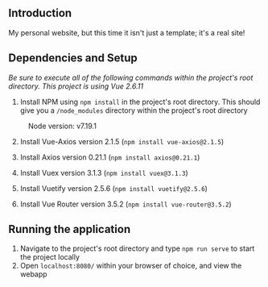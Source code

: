 ## Introduction
My personal website, but this time it isn't just a template; it's a real site!

## Dependencies and Setup
*Be sure to execute all of the following commands within the project's root directory. This project is using Vue 2.6.11*

1. Install NPM using `npm install` in the project's root directory. This should give you a `/node_modules` directory within the project's root directory 

&nbsp;&nbsp;&nbsp;&nbsp;&nbsp;&nbsp;&nbsp;&nbsp;&nbsp;&nbsp;Node version: v7.19.1

2. Install Vue-Axios version 2.1.5 (`npm install vue-axios@2.1.5`)

3. Install Axios version 0.21.1 (`npm install axios@0.21.1`)

4. Install Vuex version 3.1.3 (`npm install vuex@3.1.3`)

5. Install Vuetify version 2.5.6 (`npm install vuetify@2.5.6`)

6. Install Vue Router version 3.5.2 (`npm install vue-router@3.5.2`)

## Running the application
1. Navigate to the project's root directory and type `npm run serve` to start the project locally
4. Open `localhost:8080/` within your browser of choice, and view the webapp

